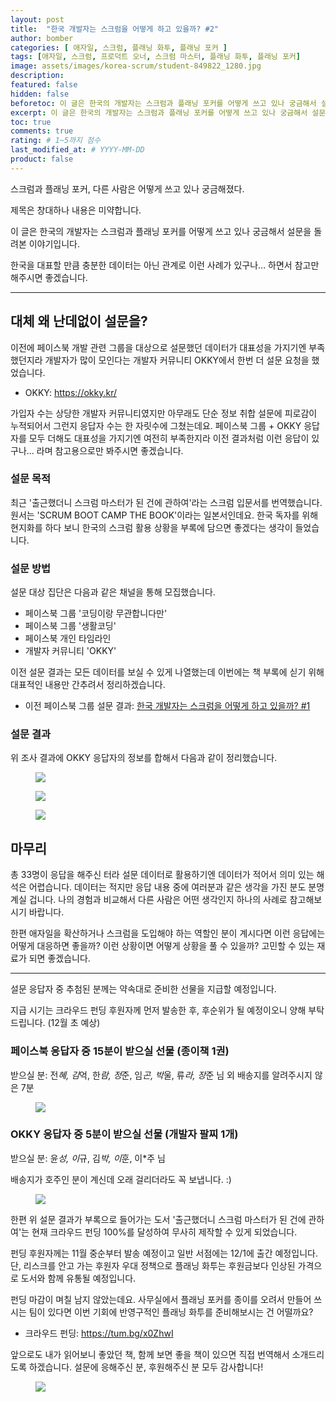 ```yaml
---
layout: post
title:  "한국 개발자는 스크럼을 어떻게 하고 있을까? #2"
author: bomber
categories: [ 애자일, 스크럼, 플래닝 화투, 플래닝 포커 ]
tags: [애자일, 스크럼, 프로덕트 오너, 스크럼 마스터, 플래닝 화투, 플래닝 포커]
image: assets/images/korea-scrum/student-849822_1280.jpg
description: 
featured: false
hidden: false
beforetoc: 이 글은 한국의 개발자는 스크럼과 플래닝 포커를 어떻게 쓰고 있나 궁금해서 설문을 돌려본 이야기입니다.
excerpt: 이 글은 한국의 개발자는 스크럼과 플래닝 포커를 어떻게 쓰고 있나 궁금해서 설문을 돌려본 이야기입니다.
toc: true
comments: true
rating: # 1~5까지 점수
last_modified_at: # YYYY-MM-DD
product: false
---
```


스크럼과 플래닝 포커, 다른 사람은 어떻게 쓰고 있나 궁금해졌다.

<div class="note">
<p>
제목은 창대하나 내용은 미약합니다.

이 글은 한국의 개발자는 스크럼과 플래닝 포커를 어떻게 쓰고 있나 궁금해서 설문을 돌려본 이야기입니다.

한국을 대표할 만큼 충분한 데이터는 아닌 관계로 이런 사례가 있구나... 하면서 참고만 해주시면 좋겠습니다.
</p>
</div>

<hr/>

## 대체 왜 난데없이 설문을?
이전에 페이스북 개발 관련 그룹을 대상으로 설문했던 데이터가 대표성을 가지기엔 부족했던지라 개발자가 많이 모인다는 개발자 커뮤니티 OKKY에서 한번 더 설문 요청을 했었습니다. 

<ul><li>OKKY: <a href="https://okky.kr/" target="_blank">https://okky.kr/</a></li></ul>

가입자 수는 상당한 개발자 커뮤니티였지만 아무래도 단순 정보 취합 설문에 피로감이 누적되어서 그런지 응답자 수는 한 자릿수에 그쳤는데요. 페이스북 그룹 + OKKY 응답자를 모두 더해도 대표성을 가지기엔 여전히 부족한지라 이전 결과처럼 이런 응답이 있구나... 라며 참고용으로만 봐주시면 좋겠습니다.

### 설문 목적
최근 '출근했더니 스크럼 마스터가 된 건에 관하여'라는 스크럼 입문서를 번역했습니다.
원서는 'SCRUM BOOT CAMP THE BOOK'이라는 일본서인데요.
한국 독자를 위해 현지화를 하다 보니 한국의 스크럼 활용 상황을 부록에 담으면 좋겠다는 생각이 들었습니다.

### 설문 방법
설문 대상 집단은 다음과 같은 채널을 통해 모집했습니다.

* 페이스북 그룹 '코딩이랑 무관합니다만'
* 페이스북 그룹 '생활코딩'
* 페이스북 개인 타임라인 
* 개발자 커뮤니티 'OKKY'

이전 설문 결과는 모든 데이터를 보실 수 있게 나열했는데 이번에는 책 부록에 싣기 위해 대표적인 내용만 간추려서 정리하겠습니다. 

<ul><li>
이전 페이스북 그룹 설문 결과: 
<a href="/korea-scrum-1/" target="_blank">한국 개발자는 스크럼을 어떻게 하고 있을까? #1</a>
</li></ul>

### 설문 결과
위 조사 결과에 OKKY 응답자의 정보를 합해서 다음과 같이 정리했습니다. 

<figure>
<img class="large" src="https://img1.daumcdn.net/thumb/R1280x0/?fname=http://t1.daumcdn.net/brunch/service/user/96Gy/image/-a8Rg3JSsRWuaV43xQkjLdorUjE.png" alter="">
<figcaption class="center"></figcaption>
</figure>

<figure>
<img class="large" src="https://img1.daumcdn.net/thumb/R1280x0/?fname=http://t1.daumcdn.net/brunch/service/user/96Gy/image/nisSijZ6r9SY7u7EinJnGjEQD9s.png" alter="">
<figcaption class="center"></figcaption>
</figure>

<figure>
<img class="large" src="https://img1.daumcdn.net/thumb/R1280x0/?fname=http://t1.daumcdn.net/brunch/service/user/96Gy/image/FHVD4iFVnQJI9RIfggR8hC2V3cQ.png" alter="">
<figcaption class="center"></figcaption>
</figure>

## 마무리
총 33명이 응답을 해주신 터라 설문 데이터로 활용하기엔 데이터가 적어서 의미 있는 해석은 어렵습니다.
데이터는 적지만 응답 내용 중에 여러분과 같은 생각을 가진 분도 분명 계실 겁니다.
나의 경험과 비교해서 다른 사람은 어떤 생각인지 하나의 사례로 참고해보시기 바랍니다.

한편 애자일을 확산하거나 스크럼을 도입해야 하는 역할인 분이 계시다면 이런 응답에는 어떻게 대응하면 좋을까? 이런 상황이면 어떻게 상황을 풀 수 있을까? 고민할 수 있는 재료가 되면 좋겠습니다.

<hr/>

설문 응답자 중 추첨된 분께는 약속대로 준비한 선물을 지급할 예정입니다.

지급 시기는 크라우드 펀딩 후원자께 먼저 발송한 후, 후순위가 될 예정이오니 양해 부탁드립니다. (12월 초 예상)

### 페이스북 응답자 중 15분이 받으실 선물 (종이책 1권)

받으실 분: 전*혜, 김*억, 한*람, 정*준, 임*곤, 박*울, 류*라, 장*준 님 외 배송지를 알려주시지 않은 7분

<figure>
<img class="large" src="https://img1.daumcdn.net/thumb/R1280x0/?fname=http://t1.daumcdn.net/brunch/service/user/96Gy/image/ff56t77rzQ8lL2mUgukyveIkbxc.png" alter="">
<figcaption class="center"></figcaption>
</figure>

### OKKY 응답자 중 5분이 받으실 선물 (개발자 팔찌 1개)
받으실 분: 윤*성, 이*규, 김*박, 이*훈, 이*주 님 

배송지가 호주인 분이 계신데 오래 걸리더라도 꼭 보냅니다. :) 

<figure>
<img class="large" src="https://img1.daumcdn.net/thumb/R1280x0/?fname=http://t1.daumcdn.net/brunch/service/user/96Gy/image/z5Wr7B7IA31NAVpVl9Db3-kvp3A.png" alter="">
<figcaption class="center"></figcaption>
</figure>


한편 위 설문 결과가 부록으로 들어가는 도서 '출근했더니 스크럼 마스터가 된 건에 관하여'는 현재 크라우드 펀딩 100%를 달성하여 무사히 제작할 수 있게 되었습니다.

펀딩 후원자께는 11월 중순부터 발송 예정이고 일반 서점에는 12/1에 출간 예정입니다.
단, 리스크를 안고 가는 후원자 우대 정책으로 플래닝 화투는 후원금보다 인상된 가격으로 도서와 함께 유통될 예정입니다. 

펀딩 마감이 며칠 남지 않았는데요. 
사무실에서 플래닝 포커를 종이를 오려서 만들어 쓰시는 팀이 있다면 이번 기회에 반영구적인 플래닝 화투를 준비해보시는 건 어떨까요? 

<ul><li>
크라우드 펀딩: <a href="https://tum.bg/x0ZhwI" target="_blank">https://tum.bg/x0ZhwI</a>
</li></ul>

앞으로도 내가 읽어보니 좋았던 책, 함께 보면 좋을 책이 있으면 직접 번역해서 소개드리도록 하겠습니다.
설문에 응해주신 분, 후원해주신 분 모두 감사합니다!

<figure>
<img class="large" src="https://img1.daumcdn.net/thumb/R1280x0/?fname=http://t1.daumcdn.net/brunch/service/user/96Gy/image/LIVHCaTf8CekqwPRtUhglVPJJNo.jpg" alter="">
<figcaption class="center"></figcaption>
</figure>

